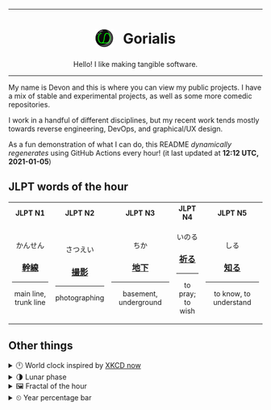 ***

<h1 align="center">
<sub>
    <img src="readme/resources/avatar.png" height="36">
</sub>
&nbsp;
Gorialis
</h1>
<p align="center">
Hello! I like making tangible software.
</p>

***

My name is Devon and this is where you can view my public projects. I have a mix of stable and experimental projects, as well as some more comedic repositories.

I work in a handful of different disciplines, but my recent work tends mostly towards reverse engineering, DevOps, and graphical/UX design.

As a fun demonstration of what I can do, this README *dynamically regenerates* using GitHub Actions every hour! (it last updated at **12:12 UTC, 2021-01-05**)

<h2>JLPT words of the hour</h2>
<table>
    <tr>
        <th>JLPT N1</th>
        <th>JLPT N2</th>
        <th>JLPT N3</th>
        <th>JLPT N4</th>
        <th>JLPT N5</th>
    </tr>
    <tr>
        <td>
            <p align="center">かんせん</p>
            <h3 align="center"><b><a href="https://jisho.org/search/%E5%B9%B9%E7%B7%9A">幹線</a></b></h3>
            <hr>
            <p align="center">main line,<wbr> trunk line</p>
        </td>
        <td>
            <p align="center">さつえい</p>
            <h3 align="center"><b><a href="https://jisho.org/search/%E6%92%AE%E5%BD%B1">撮影</a></b></h3>
            <hr>
            <p align="center">photographing</p>
        </td>
        <td>
            <p align="center">ちか</p>
            <h3 align="center"><b><a href="https://jisho.org/search/%E5%9C%B0%E4%B8%8B">地下</a></b></h3>
            <hr>
            <p align="center">basement,<wbr> underground</p>
        </td>
        <td>
            <p align="center">いのる</p>
            <h3 align="center"><b><a href="https://jisho.org/search/%E7%A5%88%E3%82%8B">祈る</a></b></h3>
            <hr>
            <p align="center">to pray;<br> to wish</p>
        </td>
        <td>
            <p align="center">しる</p>
            <h3 align="center"><b><a href="https://jisho.org/search/%E7%9F%A5%E3%82%8B">知る</a></b></h3>
            <hr>
            <p align="center">to know,<wbr> to understand</p>
        </td>
    </tr>
</table>

<h2>Other things</h2>
<details>
<summary>🕛  World clock inspired by <a href="https://xkcd.com/now">XKCD now</a></summary>

> <img src="generated/now.png" width="512">

</details>
<details>
<summary>🌗 Lunar phase</summary>

The moon is approximately 75.97% through its phase (Last Quarter).

</details>
<details>
<summary>&#x1f5bc; Fractal of the hour</summary>

> <img src="generated/fractal.png" width="512">

</details>
<details>
<summary>&#x23f2; Year percentage bar</summary>
<pre><code>2021 [▁▁▁▁▁▁▁▁▁▁▁▁▁▁▁▁▁▁▁▁] 1.24%</code></pre>
</details>
